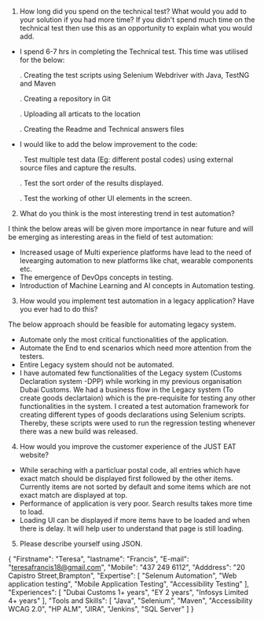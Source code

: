 1.	How long did you spend on the technical test? What would you add to your solution if you had more time? If you didn't spend much time on the technical test then use this as an opportunity to explain what you would add.

- I spend 6-7 hrs in completing the Technical test. This time was utilised for the below:
   
   . Creating the test scripts using Selenium Webdriver with Java, TestNG and Maven
   
   . Creating a repository in Git
   
   . Uploading all articats to the location
   
   . Creating the Readme and Technical answers files

- I would like to add the below improvement to the code:
  
  . Test multiple test data (Eg: different postal codes) using external source files and capture the results.
  
  . Test the sort order of the results displayed.
  
  . Test the working of other UI elements in the screen.
  
  
2.	What do you think is the most interesting trend in test automation?

I think the below areas will be given more importance in near future and will be emerging as interesting areas in the field of test automation:
- Increased usage of Multi experience platforms have lead to the need of levearging automation to new platforms like chat, wearable components etc.
- The emergence of DevOps concepts in testing.
- Introduction of Machine Learning and AI concepts in Automation testing.

3.	How would you implement test automation in a legacy application? Have you ever had to do this?

The below approach should be feasible for automating legacy system.
- Automate only the most critical functionalities of the application.
- Automate the End to end scenarios which need more attention from the testers.
- Entire Legacy system should not be automated.
- I have automated few functionalities of the Legacy system (Customs Declaration system -DPP) while working in my previous organisation Dubai Customs.
  We had a business flow in the Legacy system (To create goods declartaion) which is the pre-requisite for testing any other functionalities in the system.
  I created a test automation framework for creating different types of goods declarations using Selenium scripts.
  Thereby, these scripts were used to run the regression testing whenever there was a new build was released.

4.	How would you improve the customer experience of the JUST EAT website?

- While seraching with a particluar postal code, all entries which have exact match should be displayed first followed by the other items.
  Currently items are not sorted by default and some items which are not exact match are displayed at top.
- Performance of application is very poor. Search results takes more time to load.
- Loading UI can be displayed if more items have to be loaded and when there is delay.
  It will help user to understand that page is still loading.


5.	Please describe yourself using JSON.

{
  "Firstname": "Teresa",
  "lastname": "Francis",
  "E-mail": "teresafrancis18@gmail.com",
  "Mobile": "437 249 6112",
  "Adddress": "20 Capistro Street,Brampton",
  "Expertise": [
    "Selenum Automation",
    "Web application testing",
    "Mobile Application Testing",
    "Accessibility Testing"
  ],
  "Experiences": [
    "Dubai Customs 1+ years",
    "EY 2 years",
    "Infosys Limited 4+ years"
  ],
  "Tools and Skills": [
    "Java",
    "Selenium",
    "Maven",
    "Accessibility WCAG 2.0",
    "HP ALM",
    "JIRA",
    "Jenkins",
    "SQL Server"
  ]
}



